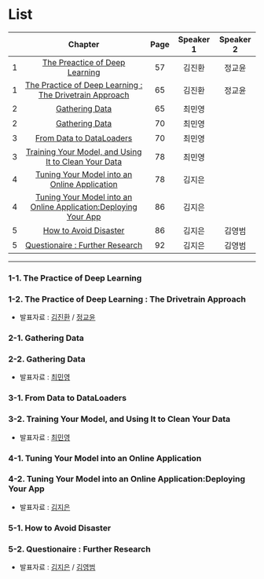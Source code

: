 # List
| | Chapter | Page | Speaker 1 | Speaker 2 |
|:-:|:-----:|:----:|:---------:|:---------:|
|1|[The Preactice of Deep Learning](#1-1)|57|김진환|정교윤|
|1|[The Practice of Deep Learning : The Drivetrain Approach](#1-2)|65|김진환|정교윤|
|2|[Gathering Data](#2-1)|65|최민영| |
|2|[Gathering Data](#2-2)|70|최민영| |
|3|[From Data to DataLoaders](#3-1)|70|최민영||
|3|[Training Your Model, and Using It to Clean Your Data](#3-2)|78|최민영||
|4|[Tuning Your Model into an Online Application](#4-1)|78|김지은| |
|4|[Tuning Your Model into an Online Application:Deploying Your App](#4-2)|86|김지은| |
|5|[How to Avoid Disaster](#5-1)|86|김지은|김영범|
|5|[Questionaire : Further Research](#5-2)|92|김지은|김영범|



---

<div id="1-1"></div>
<div id="1-2"></div>

### 1-1. The Practice of Deep Learning
### 1-2. The Practice of Deep Learning : The Drivetrain Approach
* 발표자료 : [김진환](2nd_week_Sun_01_jinhwan.PDF) / [정교윤]()

    

<div id="2-1"></div>
<div id="2-2"></div>
    
### 2-1. Gathering Data
### 2-2. Gathering Data
* 발표자료 : [최민영]()
    


<div id="3-1"></div>
<div id="3-2"></div>

### 3-1. From Data to DataLoaders
### 3-2. Training Your Model, and Using It to Clean Your Data
* 발표자료 : [최민영]()
    




<div id="4-1"></div>
<div id="4-2"></div>

### 4-1. Tuning Your Model into an Online Application
### 4-2. Tuning Your Model into an Online Application:Deploying Your App
* 발표자료 : [김지은]()
    




<div id="5-1"></div>
<div id="5-2"></div>

### 5-1. How to Avoid Disaster
### 5-2. Questionaire : Further Research
* 발표자료 : [김지은]() / [김영범]()
  